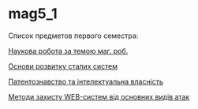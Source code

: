 # mag5_1

Список предметов первого семестра:

[Наукова робота за темою маг. роб.](https://github.com/Toxcik3110/mag5_1_NRZTMD)

[Основи розвитку сталих систем](https://github.com/Toxcik3110/mag5_1_OSRS)

[Патентознавство та інтелектуальна власність](https://github.com/Toxcik3110/mag5_1_PTI)

[Методи захисту WEB-систем від основних видів атак](https://github.com/Toxcik3110/mag5_1_MZIS)